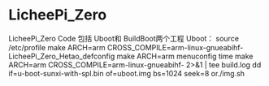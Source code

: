 # LicheePi_Zero
LicheePi_Zero Code
包括 Uboot和 BuildBoot两个工程
Uboot：
source /etc/profile
make ARCH=arm CROSS_COMPILE=arm-linux-gnueabihf- LicheePi_Zero_Hetao_defconfig
make ARCH=arm menuconfig
time make ARCH=arm CROSS_COMPILE=arm-linux-gnueabihf- 2>&1 | tee build.log
dd if=u-boot-sunxi-with-spl.bin of=uboot.img bs=1024 seek=8
or./img.sh
